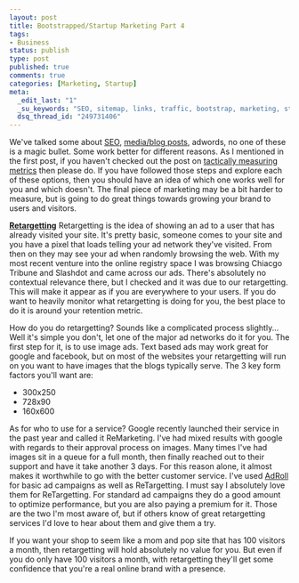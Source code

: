 ```yaml
--- 
layout: post
title: Bootstrapped/Startup Marketing Part 4
tags: 
- Business
status: publish
type: post
published: true
comments: true
categories: [Marketing, Startup]
meta: 
  _edit_last: "1"
  _su_keywords: "SEO, sitemap, links, traffic, bootstrap, marketing, startup, "
  dsq_thread_id: "249731406"
---
```

We've talked some about <a href="http://craigekerstiens.com/2011/02/14/bootstrappedstartup-marketing-part-1/">SEO</a>, <a href="http://craigekerstiens.com/2011/02/16/bootstrappedstartup-marketing-part-2/">media/blog posts</a>, adwords, no one of these is a magic bullet. Some work better for different reasons. As I mentioned in the first post, if you haven't checked out the post on <a href="http://craigekerstiens.com/2011/02/03/tactical-steps-for-startup-metrics/">tactically measuring metrics</a> then please do. If you have followed those steps and explore each of these options, then you should have an idea of which one works well for you and which doesn't. The final piece of marketing may be a bit harder to measure, but is going to do great things towards growing your brand to users and visitors.

<!--more-->
<strong><span style="text-decoration: underline;">Retargetting</span></strong>
Retargetting is the idea of showing an ad to a user that has already visited your site. It's pretty basic, someone comes to your site and you have a pixel that loads telling your ad network they've visited. From then on they may see your ad when randomly browsing the web. With my most recent venture into the online registry space I was browsing Chiacgo Tribune and Slashdot and came across our ads. There's absolutely no contextual relevance there, but I checked and it was due to our retargetting. This will make it appear as if you are everywhere to your users. If you do want to heavily monitor what retargetting is doing for you, the best place to do it is around your retention metric.

How do you do retargetting? Sounds like a complicated process slightly... Well it's simple you don't, let one of the major ad networks do it for you. The first step for it, is to use image ads. Text based ads may work great for google and facebook, but on most of the websites your retargetting will run on you want to have images that the blogs typically serve. The 3 key form factors you'll want are:
<ul>
	<li>300x250</li>
	<li>728x90</li>
	<li>160x600</li>
</ul>
As for who to use for a service? Google recently launched their service in the past year and called it ReMarketing. I've had mixed results with google with regards to their approval process on images. Many times I've had images sit in a queue for a full month, then finally reached out to their support and have it take another 3 days. For this reason alone, it almost makes it worthwhile to go with the better customer service. I've used <a href="http://www.adroll.com">AdRoll</a> for basic ad campaigns as well as ReTargetting. I must say I absolutely love them for ReTargetting. For standard ad campaigns they do a good amount to optimize performance, but you are also paying a premium for it. Those are the two I'm most aware of, but if others know of great retargetting services I'd love to hear about them and give them a try.

If you want your shop to seem like a mom and pop site that has 100 visitors a month, then retargetting will hold absolutely no value for you. But even if you do only have 100 visitors a month, with retargetting they'll get some confidence that you're a real online brand with a presence.
